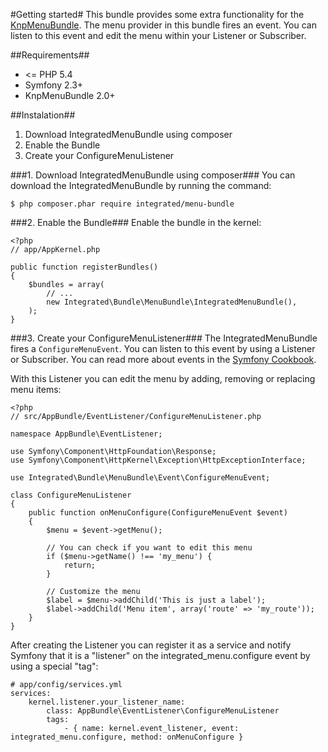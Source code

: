#Getting started#
This bundle provides some extra functionality for the [KnpMenuBundle](https://github.com/KnpLabs/KnpMenuBundle). 
The menu provider in this bundle fires an event. You can listen to this event and edit the menu within your Listener or
Subscriber.

##Requirements##
* <= PHP 5.4
* Symfony 2.3+
* KnpMenuBundle 2.0+

##Instalation##
1. Download IntegratedMenuBundle using composer
2. Enable the Bundle
3. Create your ConfigureMenuListener

###1. Download IntegratedMenuBundle using composer###
You can download the IntegratedMenuBundle by running the command:

`$ php composer.phar require integrated/menu-bundle`

###2. Enable the Bundle###
Enable the bundle in the kernel:

    <?php
	// app/AppKernel.php

	public function registerBundles()
	{
    	$bundles = array(
    	    // ...
    	    new Integrated\Bundle\MenuBundle\IntegratedMenuBundle(),
    	);
	}

###3. Create your ConfigureMenuListener###
The IntegratedMenuBundle fires a `ConfigureMenuEvent`. You can listen to this event by using a Listener or Subscriber. 
You can read more about events in the [Symfony Cookbook](http://symfony.com/doc/2.3/components/event_dispatcher/index.html).

With this Listener you can edit the menu by adding, removing or replacing menu items:

    <?php
    // src/AppBundle/EventListener/ConfigureMenuListener.php
    
    namespace AppBundle\EventListener;
    
    use Symfony\Component\HttpFoundation\Response;
    use Symfony\Component\HttpKernel\Exception\HttpExceptionInterface;
    
    use Integrated\Bundle\MenuBundle\Event\ConfigureMenuEvent;
    
    class ConfigureMenuListener
    {
        public function onMenuConfigure(ConfigureMenuEvent $event)
        {
            $menu = $event->getMenu();
        
            // You can check if you want to edit this menu
            if ($menu->getName() !== 'my_menu') {
                return;
            }
    
            // Customize the menu
            $label = $menu->addChild('This is just a label');
            $label->addChild('Menu item', array('route' => 'my_route'));
        }
    }

After creating the Listener you can register it as a service and notify Symfony that it is a "listener" on 
the integrated_menu.configure event by using a special "tag":

    # app/config/services.yml
    services:
        kernel.listener.your_listener_name:
            class: AppBundle\EventListener\ConfigureMenuListener
            tags:
                - { name: kernel.event_listener, event: integrated_menu.configure, method: onMenuConfigure }